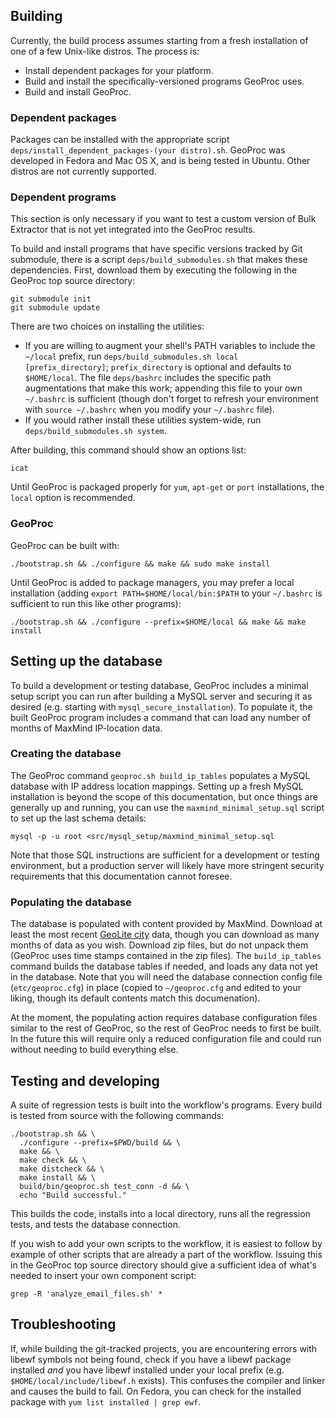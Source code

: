 ## Building

Currently, the build process assumes starting from a fresh installation of one of a few Unix-like distros.  The process is:

 * Install dependent packages for your platform.
 * Build and install the specifically-versioned programs GeoProc uses.
 * Build and install GeoProc.

### Dependent packages

Packages can be installed with the appropriate script `deps/install_dependent_packages-(your distro).sh`.  GeoProc was developed in Fedora and Mac OS X, and is being tested in Ubuntu.  Other distros are not currently supported.

### Dependent programs

This section is only necessary if you want to test a custom version of Bulk Extractor that is not yet integrated into the GeoProc results.

To build and install programs that have specific versions tracked by Git submodule, there is a script `deps/build_submodules.sh` that makes these dependencies.  First, download them by executing the following in the GeoProc top source directory:

    git submodule init
    git submodule update

There are two choices on installing the utilities:

 * If you are willing to augment your shell's PATH variables to include the `~/local` prefix, run `deps/build_submodules.sh local [prefix_directory]`; `prefix_directory` is optional and defaults to `$HOME/local`.  The file `deps/bashrc` includes the specific path augmentations that make this work; appending this file to your own `~/.bashrc` is sufficient (though don't forget to refresh your environment with `source ~/.bashrc` when you modify your `~/.bashrc` file).
 * If you would rather install these utilities system-wide, run `deps/build_submodules.sh system`.
 
After building, this command should show an options list:

    icat

Until GeoProc is packaged properly for `yum`, `apt-get` or `port` installations, the `local` option is recommended.

### GeoProc

GeoProc can be built with:

    ./bootstrap.sh && ./configure && make && sudo make install

Until GeoProc is added to package managers, you may prefer a local installation (adding `export PATH=$HOME/local/bin:$PATH` to your `~/.bashrc` is sufficient to run this like other programs):

    ./bootstrap.sh && ./configure --prefix=$HOME/local && make && make install

## Setting up the database

To build a development or testing database, GeoProc includes a minimal setup script you can run after building a MySQL server and securing it as desired (e.g. starting with `mysql_secure_installation`).  To populate it, the built GeoProc program includes a command that can load any number of months of MaxMind IP-location data.

### Creating the database

The GeoProc command `geoproc.sh build_ip_tables` populates a MySQL database with IP address location mappings.  Setting up a fresh MySQL installation is beyond the scope of this documentation, but once things are generally up and running, you can use the `maxmind_minimal_setup.sql` script to set up the last schema details:

    mysql -p -u root <src/mysql_setup/maxmind_minimal_setup.sql

Note that those SQL instructions are sufficient for a development or testing environment, but a production server will likely have more stringent security requirements that this documentation cannot foresee.

### Populating the database

The database is populated with content provided by MaxMind.  Download at least the most recent [GeoLite city](https://geolite.maxmind.com/download/geoip/database/GeoLiteCity_CSV/) data, though you can download as many months of data as you wish.  Download zip files, but do not unpack them (GeoProc uses time stamps contained in the zip files).  The `build_ip_tables` command builds the database tables if needed, and loads any data not yet in the database.  Note that you will need the database connection config file (`etc/geoproc.cfg`) in place (copied to `~/geoproc.cfg` and edited to your liking, though its default contents match this documenation).

At the moment, the populating action requires database configuration files similar to the rest of GeoProc, so the rest of GeoProc needs to first be built.  In the future this will require only a reduced configuration file and could run without needing to build everything else.

## Testing and developing

A suite of regression tests is built into the workflow's programs.  Every build is tested from source with the following commands:

    ./bootstrap.sh && \
      ./configure --prefix=$PWD/build && \
      make && \
      make check && \
      make distcheck && \
      make install && \
      build/bin/geoproc.sh test_conn -d && \
      echo "Build successful."

This builds the code, installs into a local directory, runs all the regression tests, and tests the database connection.

If you wish to add your own scripts to the workflow, it is easiest to follow by example of other scripts that are already a part of the workflow.  Issuing this in the GeoProc top source directory should give a sufficient idea of what's needed to insert your own component script:

    grep -R 'analyze_email_files.sh' *

## Troubleshooting

If, while building the git-tracked projects, you are encountering errors with libewf symbols not being found, check if you have a libewf package installed *and* you have libewf installed under your local prefix (e.g. `$HOME/local/include/libewf.h` exists).  This confuses the compiler and linker and causes the build to fail.  On Fedora, you can check for the installed package with `yum list installed | grep ewf`.
